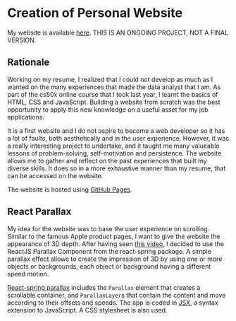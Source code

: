 # Creation of Personal Website

My website is available [here](matteolarrode.github.io). THIS IS AN ONGOING PROJECT, NOT A FINAL VERSION.


## Rationale
<p>
Working on my resume, I realized that I could not develop as much as I wanted on the many experiences that made the data analyst that I am. 
As part of the cs50x online course that I took last year, I learnt the basics of HTML, CSS and JavaScript. Building a website from scratch was the best opportunity to apply this new knowledge on a useful asset for my job applications. 
</p>

<p>
It is a first website and I do not aspire to become a web developer so it has a lot of faults, both aesthetically and in the user experience. However, it was a really interesting project to undertake, and it taught me many valueable lessons of problem-solving, self-motivation and persistence. The website allows me to gather and reflect on the past experiences that built my diverse skills. It does so in a more exhaustive manner than my resume, that can be accessed on the website. 
</p>

<p>

The website is hosted using [GitHub Pages](https://pages.github.com).
</p>

## React Parallax

<p>

My idea for the website was to base the user experience on scrolling. Similar to the famous Apple product pages, I want to give the website the appearance of 3D depth. After having seen [this video](https://www.youtube.com/watch?v=UgIwjLg4ONk), I decided to use the ReactJS Parallax Component from the react-spring package. A simple parallax effect allows to create the impression of 3D by using one or more objects or backgrounds, each object or background having a different speed motion.
</p>

<p>

[React-spring parallax](https://react-spring.dev/components/parallax) includes the <code>Parallax</code> element that creates a scrollable container, and <code>ParallaxLayer</code>s that contain the content and move according to their offsets and speeds. The app is coded in [JSX](https://reactjs.org/docs/introducing-jsx.html), a syntax extension to JavaScript. A CSS stylesheet is also used. 


